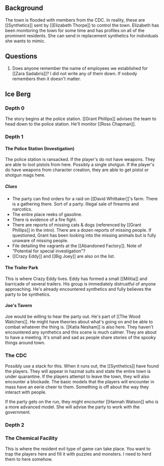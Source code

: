 ## Background
The town is flooded with members from the CDC. In reality, these are [[Synthetics]] sent by [[Elizabeth Thorpe]] to control the town. Elizabeth has been monitoring the town for some time and has profiles on all of the prominent residents. She can send in replacement synthetics for individuals she wants to mimic.

## Questions
1. Does anyone remember the name of employees we established for [[Zara Sadabris]]? I did not write any of them down. If nobody remembers then it doesn't matter.

## Ice Berg
### Depth 0
The story begins at the police station. [[Grant Phillips]] advises the team to head down to the police station. He'll monitor [[Ross Chapman]].
### Depth 1
#### The Police Station (Investigation)
The police station is ransacked. If the player's do not have weapons. They are able to loot pistols from here. Possibly a single shotgun. If the player's do have weapons from character creation, they are able to get pistol or shotgun mags here.
##### Clues
- The party can find orders for a raid on [[David Whittaker]]'s farm. There is a gathering there. Sort of a party. Illegal sale of firearms and narcotics.
- The entire place reeks of gasoline.
- There is evidence of a fire fight.
- There are reports of missing cats & dogs (referenced by [[Grant Phillips]] in the intro). There are a dozen reports of missing people. If questioned, Grant has been looking into the missing animals but is fully unaware of missing people.
- File detailing the vagrants at the [[Abandoned Factory]]. Note of "Potential for special investigation"?
- [[Crazy Eddy]] and [[Big Joey]] are also on the list.
#### The Trailer Park
This is where Crazy Eddy lives. Eddy has formed a small [[Militia]] and barricade of several trailers. His group is immediately distrustful of anyone approaching. He's already encountered synthetics and fully believes the party to be synthetics.
#### Joe's Tavern
Joe would be willing to hear the party out. He's part of [[The Wood Watchers]]. He might have theories about what's going on and be able to combat whatever the thing is. [[Katia Nesham]] is also here. They haven't encountered any synthetics and this scene is much calmer. They are about to have a meeting. It's small and sad as people share stories of the spooky things around town.
### The CDC
Possibly use a stack for this. When it runs out, the [[Synthetics]] have found the players. They will appear in hazmat suits and state the entire town is under quarantine. If the players attempt to leave the town, they will also encounter a blockade. The basic models that the players will encounter in mass have an eerie cheer to them. Something is off about the way they interact with people.

If the party gets on the run, they might encounter [[Hannah Watson]] who is a more advanced model. She will advise the party to work with the government.
### Depth 2
### The Chemical Facility
This is where the resident evil type of game can take place. You want to trap the players here and fill it with puzzles and monsters. I need to herd them to here somehow.
